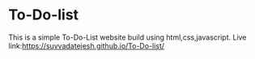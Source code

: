 # To-Do-list
This is a simple To-Do-List website build using html,css,javascript.
Live link:https://suvvadatejesh.github.io/To-Do-list/
